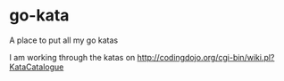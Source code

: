 go-kata
=======

A place to put all my go katas

I am working through the katas on http://codingdojo.org/cgi-bin/wiki.pl?KataCatalogue
